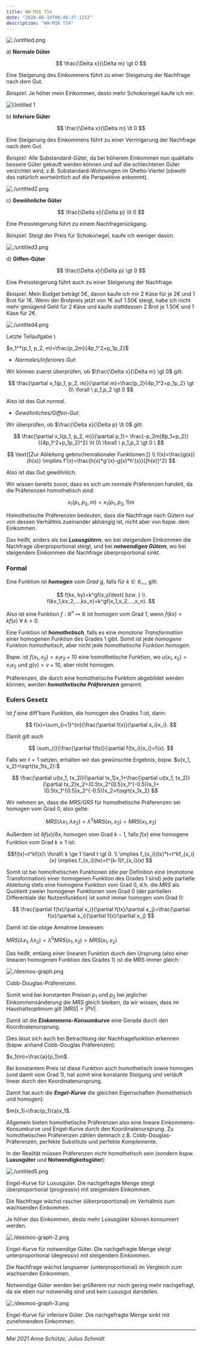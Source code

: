 ```yaml
---
title: WW-MIK T54
date: "2020-06-19T00:46:37.121Z"
description: "WW-MIK T54"
---
```


![./untitled.png](./untitled.png)

a) **Normale Güter**

$$
\frac{\Delta x}{\Delta m} \gt 0
$$

Eine Steigerung des Einkommens führt zu einer Steigerung der Nachfrage nach dem Gut.

*Beispiel*: Je höher mein Einkommen, desto mehr Schokoriegel kaufe ich mir.

![Untitled 1](./untitled1.png)

b) **Inferiore Güter**

$$
\frac{\Delta x}{\Delta m} \lt 0
$$

Eine Steigerung des Einkommens führt zu einer Verringerung der Nachfrage nach dem Gut.

*Beispiel:* Alle Substandard-Güter, da bei höherem Einkommen nun qualitativ bessere Güter gekauft werden können und auf die schlechteren Güter verzichtet wird; z.B. Substandard-Wohnungen im Ghetto-Viertel (obwohl das natürlich wortwörtlich auf die Perspektive ankommt).

![./untitled2.png](./untitled2.png)

c) **Gewöhnliche Güter**

$$
\frac{\Delta x}{\Delta p} \lt 0
$$

Eine Preissteigerung führt zu einem Nachfragerückgang. 

*Beispiel*: Steigt der Preis für Schokoriegel, kaufe ich weniger davon.

![./untitled3.png](./untitled3.png)

d) **Giffen-Güter**

$$
\frac{\Delta x}{\Delta p} \gt 0
$$

Eine Preissteigerung führt auch zu einer Steigerung der Nachfrage.

*Beispiel*: Mein Budget beträgt 5€, davon kaufe ich mir 2 Käse für je 2€ und 1 Brot für 1€. Wenn der Brotpreis jetzt von 1€ auf 1.50€ steigt, habe ich nicht mehr genügend Geld für 2 Käse und kaufe stattdessen 2 Brot je 1.50€ und 1 Käse für 2€.

![./untitled4.png](./untitled4.png)

Letzte Teilaufgabe )

$x_1^*(p_1, p_2, m)=\frac{p_2m}{4p_1^2+p_1p_2}$

- *Normales/inferiores Gut*:

Wir können zuerst überprüfen, ob $\frac{\Delta x}{\Delta m} \gt 0$ gilt:

$$
\frac{\partial x_1(p_1, p_2, m)}{\partial m}=\frac{p_2}{4p_1^2+p_1p_2} \gt 0\ \forall \  p_1,p_2 \gt 0
$$

Also ist das Gut *normal*.

- *Gewöhnliches/Giffen-Gut*:

Wir überprüfen, ob $\frac{\Delta x}{\Delta p} \lt 0$ gilt:

$$
\frac{\partial x_1(p_1, p_2, m)}{\partial p_1}=
\frac{-p_2m(8p_1+p_2)}{(4p_1^2+p_1p_2)^2} \lt 0\ \forall \  p_1,p_2 \gt 0 \ 
$$

$$
\text{[Zur Ableitung gebrochenrationaler Funktionen:]}
\\
f(x)=\frac{g(x)}{h(x)} \implies f'(x)=\frac{h(x)*g'(x)-g(x)*h'(x)}{[h(x)]^2}
$$

Also ist das Gut gewöhnlich.

Wir wissen bereits zuvor, dass es sich um normale Präferenzen handelt, da die Präferenzen homothetisch sind:

$$x_1(p_1,p_2,m)=x_1(p_1,p_2,1)m$$

Homothetische Präferenzen bedeuten, dass die Nachfrage nach Gütern nur von dessen Verhältnis zueinander abhängig ist, nicht aber von bspw. dem Einkommen. 

Das heißt, anders als bei ***Luxusgütern***, wo bei steigendem Einkommen die Nachfrage überproportional steigt, und bei ***notwendigen Gütern***, wo bei steigendem Einkommen die Nachfrage überproportional sinkt.

### Formal

Eine Funktion ist ***homogen** vom Grad g*, falls für $k \in \mathbb{R}_{++}$ gilt:

$$
f(kx, ky)=k^gf(x,y)\text{ bzw. }
\\
f(kx_1,kx_2,...,kx_n)=k^gf(x_1,x_2,...,x_n).
$$

Also ist eine Funktion $f:\mathbb{R}^n\mapsto\mathbb{R}$ ist homogen vom Grad 1, wenn $f(kx)=kf(x)\ \forall\ k \gt 0.$

Eine Funktion ist ***homothetisch***, falls es eine *monotone Transformation* einer homogenen Funktion des Grades 1 gibt. Somit ist jede *homogene* Funktion *homothetisch*, aber nicht jede *homothetische* Funktion *homogen*.

Bspw. ist $f(x_1, x_2)=x_1x_2+10$ eine homothetische Funktion, wo $u(x_1, x_2)=x_1x_2$ und $g(v)=v+10$, aber nicht homogen.

Präferenzen, die durch eine homothetische Funktion abgebildet werden können, werden ***homothetische Präferenzen*** genannt.

### Eulers Gesetz

Ist $f$ eine diff'bare Funktion, die homogen des Grades 1 ist, dann:

$$
f(x)=\sum_{i=1}^{n}{\frac{\partial f(x)}{\partial x_i}x_i}.
$$

Damit gilt auch 

$$
\sum_{i}{\frac{\partial f(tx)}{\partial f(tx_i)}x_i}=f(x).
$$

Falls wir $t=1$ setzen, erhalten wir das gewünschte Ergebnis, bspw. $u(x_1, x_2)=\sqrt{tx_1tx_2}:$

$$
\frac{\partial u(tx_1, tx_2)}{\partial tx_1}x_1+\frac{\partial u(tx_1, tx_2)}{\partial tx_2}x_2=(0.5tx_2^{0.5}x_1^{-0.5})x_1+(0.5tx_1^{0.5}x_2^{-0.5})x_2=t\sqrt{x_1x_2}
$$

Wir nehmen an, dass die *MRS/GRS* für homothetische Präferenzen sei homogen vom Grad 0, also gelte:

$$
MRS(\lambda x_1, \lambda x_2)=\lambda^0MRS(x_1, x_2)=MRS(x_1,x_2)
$$

Außerdem ist $\partial f(x)/\partial x_i$ homogen vom Grad $k-1$, falls $f(x)$ eine homogene Funktion vom Grad $k \geq 1$ ist:

$$f(tx)=t^kf(x)\ \forall\ k \ge 1 \land t \gt 0.
\\
\implies f_{x_i}(tx)*t=t^kf_{x_i}(x)
\implies f_{x_i}(tx)=t^{k-1}f_{x_i}(x)
$$

Somit ist bei homothetischen Funktionen (die per Definition eine (monotone Transformation) einer homogenen Funktion des Grades 1 sind) jede partielle Ableitung stets eine homogene Funktion vom Grad 0, d.h. die *MRS* als Quotient zweier homogener Funktionen vom Grad 0 (der partiellen Differentiale der Nutzenfunktion) ist somit immer homogen vom Grad 0:

$$
\frac{\partial f(tx)/\partial x_i}{\partial f(tx)/\partial x_j}=\frac{\partial f(x)/\partial x_i}{\partial f(x)/\partial x_j}
$$

Damit ist die obige Annahme bewiesen:

$MRS(\lambda x_1, \lambda x_2)=\lambda^0MRS(x_1, x_2)=MRS(x_1,x_2)$

Das heißt, entlang einer linearen Funktion durch den Ursprung (also einer linearen homogenen Funktion des Grades 1) ist die MRS immer gleich: 

![./desmos-graph.png](./desmos-graph.png)

Cobb-Douglas-Präferenzen.

Somit wird bei konstanten Preisen $p_1$ und $p_2$ bei jeglicher Einkommensänderung die *MRS* gleich bleiben, da wir wissen, dass im Haushaltsoptimum gilt $|MRS|=|PV|$.

Damit ist die ***Einkommens-Konsumkurve*** eine Gerade durch den Koordinatenursprung.

Dies lässt sich auch bei Betrachtung der Nachfragefunktion erkennen (bspw. anhand Cobb-Douglas Präferenzen):

$x_1(m)=\frac{a}{p_1}m$. 

Bei konstantem Preis ist diese Funktion auch homothetisch sowie homogen (und damit vom Grad 1), hat somit eine konstante Steigung und verläuft linear durch den Koordinatenursprung.

Damit hat auch die ***Engel-Kurve*** die gleichen Eigenschaften (homothetisch und homogen):

$m(x_1)=\frac{p_1}{a}x_1$.

Allgemein bieten homothetische Präferenzen also eine lineare Einkommens-Konsumkurve und Engel-Kurve durch den Koordinatenursprung. Zu homothetischen Präferenzen zählen demnach z.B. Cobb-Douglas-Präferenzen, perfekte Substitute und perfekte Komplemente. 

In der Realität müssen Präferenzen nicht homothetisch sein (sondern bspw. **Luxusgüter** und **Notwendigkeitsgüter**):

![./untitled5.png](./untitled5.png)

Engel-Kurve für Luxusgüter. Die nachgefragte Menge steigt überproportional (progressiv) mit steigendem Einkommen. 

Die Nachfrage wächst rascher (überproportional) im Verhältnis zum wachsenden Einkommen.

Je höher das Einkommen, desto mehr Luxusgüter können konsumiert werden.

![./desmos-graph-2.png](./desmos-graph-2.png)

Engel-Kurve für notwendige Güter. Die nachgefragte Menge steigt unterproportional (degressiv) mit steigendem Einkommen.

Die Nachfrage wächst langsamer (unterproportional) im Vergleich zum wachsenden Einkommen.

Notwendige Güter werden bei größerem nur noch gering mehr nachgefragt, da sie eben nur notwendig sind und kein Luxusgut darstellen.

![./desmos-graph-3.png](./desmos-graph-3.png)

Engel-Kurve für inferiore Güter. Die nachgefragte Menge sinkt mit zunehmendem Einkommen.

---

*Mai 2021 Anna Schütze, Julius Schmidt*